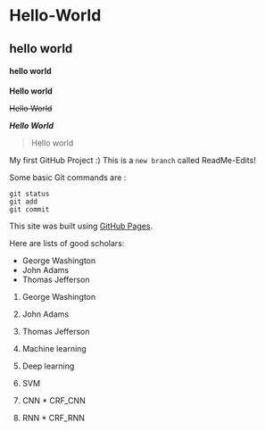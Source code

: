 # Hello-World
## hello world
#### hello world

**Hello world**

~~Hello World~~

**_Hello World_**

> Hello world

My first GitHub Project :)
This is a `new branch` called ReadMe-Edits!

Some basic Git commands are : 
```
git status
git add
git commit
```
This site was built using [GitHub Pages](https://pages.github.com/).

Here are lists of good scholars:
- George Washington
- John Adams
- Thomas Jefferson

1. George Washington
2. John Adams
3. Thomas Jefferson

1. Machine learning
  1. Deep learning
  2. SVM
  3. CNN
    * CRF_CNN
  
  4. RNN
    * CRF_RNN

